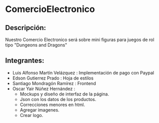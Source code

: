 # ComercioElectronico

## Descripción:
Nuestro Comercio Electronico será sobre mini figuras para juegos de rol tipo "Dungeons and Dragons"

## Integrantes:

- Luis Alfonso Martín Velázquez : Implementación de pago con Paypal
- Edson Gutierrez Prado : Hoja de estilos 
- Santiago Mondragón Ramírez : Frontend
- Oscar Yair Núñez Hernández : 
  - Mockups y diseño de interfaz de la página.
  - Json con los datos de los productos.
  - Correcciones menores en html.
  - Agregar imagenes.
  - Crear logo.
